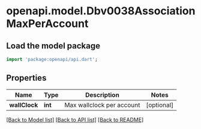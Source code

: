 # openapi.model.Dbv0038AssociationMaxPerAccount

## Load the model package
```dart
import 'package:openapi/api.dart';
```

## Properties
Name | Type | Description | Notes
------------ | ------------- | ------------- | -------------
**wallClock** | **int** | Max wallclock per account | [optional] 

[[Back to Model list]](../README.md#documentation-for-models) [[Back to API list]](../README.md#documentation-for-api-endpoints) [[Back to README]](../README.md)


